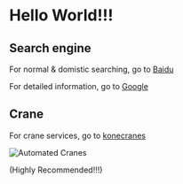 # Hello World!!!

## Search engine

For normal & domistic searching, go to [Baidu](https://www.baidu.com)

For detailed information, go to [Google](https://www.google.com)

## Crane

For crane services, go to [konecranes](https://www.konecranes.com)

![Automated Cranes](https://www.konecranes.com/sites/default/files/styles/max_1300x1300/public/gallery/konecranes_steel_ruukki_steel_factory_600x400_0_1.jpg?itok=Lvk4WgxA)

(Highly Recommended!!!)

